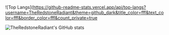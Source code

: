 ![Top Langs](https://github-readme-stats.vercel.app/api/top-langs?username=TheRedstoneRadiant&theme=github_dark&title_color=fff&text_color=fff&border_color=fff&count_private=true

![TheRedstoneRadiant's GitHub stats](https://github-readme-stats.vercel.app/api?username=TheRedstoneRadiant&theme=github_dark&title_color=fff&text_color=fff&border_color=fff&count_private=true&show_icons=true&icon_color=fff)

